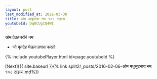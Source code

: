 ```yaml
---
layout: post
last_modified_at: 2021-03-30
title: ओम अक्रूराया नमः १०८ टाइम्स
youtubeId: Dq0CUgCQ4WI
---
```

 
 
 ओम प्रेतहचरीने नमः  
 
 -  जो मृतदेह घेऊन प्रवास करतो 
 
  
 
  
 
 
 
 
 
 


{% include youtubePlayer.html id=page.youtubeId %}
 
[Next]({{ site.baseurl }}{% link  split2/_posts/2016-02-06-ओम मधुसूदनाय नमः १०८ टाइम्स.md%})
 
